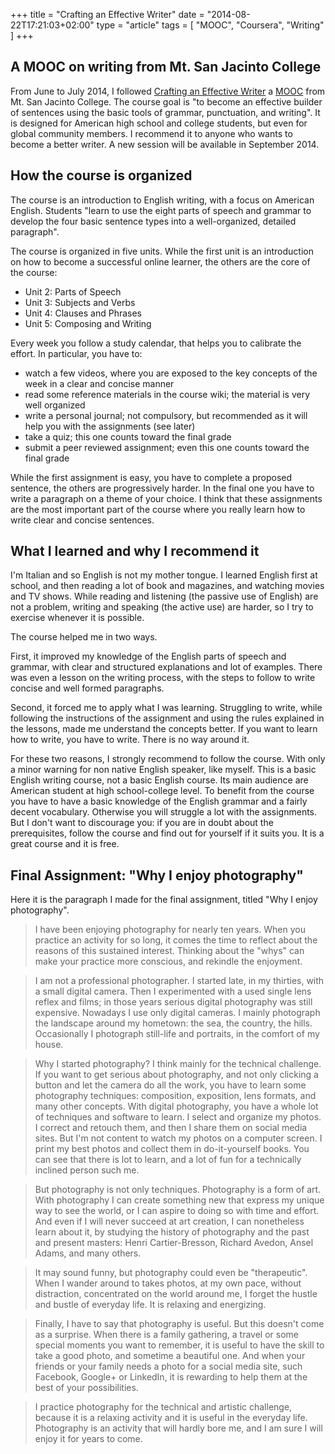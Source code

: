 +++
title      = "Crafting an Effective Writer"
date       = "2014-08-22T17:21:03+02:00"
type       = "article"
tags       = [ "MOOC", "Coursera", "Writing" ]
+++

## A MOOC on writing from Mt. San Jacinto College

From June to July 2014, I followed [Crafting an Effective Writer](https://www.coursera.org/course/basicwriting)
a [MOOC](http://en.wikipedia.org/wiki/Massive_open_online_course) from Mt. San Jacinto College.
The course goal is "to become an effective builder of sentences using the basic
tools of grammar, punctuation, and writing". It is designed for American high school
and college students, but even for global community members. I recommend it to
anyone who wants to become a better writer. A new session will be available in September 2014.

<!--more-->
## How the course is organized

The course is an introduction to English writing, with a focus on American English.
Students "learn to use the eight parts of speech and grammar to develop the
four basic sentence types into a well-organized, detailed paragraph".

The course is organized in five units. While the first unit is an introduction on how
to become a successful online learner, the others are the core of the course:

* Unit 2: Parts of Speech
* Unit 3: Subjects and Verbs
* Unit 4: Clauses and Phrases
* Unit 5: Composing and Writing

Every week you follow a study calendar, that helps you to calibrate the effort.
In particular, you have to:

* watch a few videos, where you are exposed to the key concepts of the week in a clear and concise manner
* read some reference materials in the course wiki; the material is very well organized
* write a personal journal; not compulsory, but recommended as it will help you with the assignments (see later)
* take a quiz; this one counts toward the final grade
* submit a peer reviewed assignment; even this one counts toward the final grade

While the first assignment is easy, you have to complete a proposed sentence,
the others are progressively harder. In the final one you have to write a paragraph
on a theme of your choice. I think that these assignments are the most important
part of the course where you really learn how to write clear and concise sentences.

## What I learned and why I recommend it

I'm Italian and so English is not my mother tongue. I learned English first at
school, and then reading a lot of book and magazines, and watching movies and TV shows.
While reading and listening (the passive use of English) are not a problem,
writing and speaking (the active use) are harder, so I try to exercise whenever
it is possible.

The course helped me in two ways.

First, it improved my knowledge of the English parts of speech and grammar, with clear
and structured explanations and lot of examples. There was even a lesson on the writing process,
with the steps to follow to write concise and well formed paragraphs.

Second, it forced me to apply what I was learning. Struggling to write,
while following the instructions of the assignment and using the rules explained
in the lessons, made me understand the concepts better.
If you want to learn how to write, you have to write. There is no way around it.

For these two reasons, I strongly recommend to follow the course.
With only a minor warning for non native English speaker, like myself. This is a basic
English writing course, not a basic English course. Its main audience are American student
at high school-college level. To benefit from the course you have to have a basic knowledge
of the English grammar and a fairly decent vocabulary. Otherwise you will struggle a lot
with the assignments. But I don't want to discourage you: if you are in doubt about
the prerequisites, follow the course and find out for yourself if it suits you.
It is a great course and it is free.

## Final Assignment: "Why I enjoy photography"

Here it is the paragraph I made for the final assignment, titled "Why I enjoy photography".

> I have been enjoying photography for nearly ten years. When you practice an activity for so long, it comes the time to reflect about the reasons of this sustained interest. Thinking about the "whys" can make your practice more conscious, and rekindle the enjoyment.

> I am not a professional photographer. I started late, in my thirties, with a small digital camera. Then I experimented with a used single lens reflex and films; in those years serious digital photography was still expensive. Nowadays I use only digital cameras. I mainly photograph the landscape around my hometown: the sea, the country, the hills. Occasionally I photograph still-life and portraits, in the comfort of my house.

> Why I started photography? I think mainly for the technical challenge. If you want to get serious about photography, and not only clicking a button and let the camera do all the work, you have to learn some photography techniques: composition, exposition, lens formats, and many other concepts. With digital photography, you have a whole lot of techniques and software to learn. I select and organize my photos. I correct and retouch them, and then I share them on social media sites. But I'm not content to watch my photos on a computer screen. I print my best photos and collect them in do-it-yourself books. You can see that there is lot to learn, and a lot of fun for a technically inclined person such me.

> But photography is not only techniques. Photography is a form of art. With photography I can create something new that express my unique way to see the world, or I can aspire to doing so with time and effort. And even if I will never succeed at art creation, I can nonetheless learn about it, by studying the history of photography and the past and present masters: Henri Cartier-Bresson, Richard Avedon, Ansel Adams, and many others.

> It may sound funny, but photography could even be "therapeutic". When I wander around to takes photos, at my own pace, without distraction, concentrated on the world around me, I forget the hustle and bustle of everyday life. It is relaxing and energizing.

> Finally, I have to say that photography is useful. But this doesn't come as a surprise. When there is a family gathering, a travel or some special moments you want to remember, it is useful to have the skill to take a good photo, and sometime a beautiful one. And when your friends or your family needs a photo for a social media site, such Facebook, Google+ or LinkedIn, it is rewarding to help them at the best of your possibilities.

> I practice photography for the technical and artistic challenge, because it is a relaxing activity and it is useful in the everyday life. Photography is an activity that will hardly bore me, and I am sure I will enjoy it for years to come.
